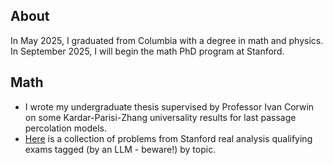 ## About
In May 2025, I graduated from Columbia with a degree in math and physics. In September 2025, I will begin the math PhD program at Stanford. 

## Math
* I wrote my undergraduate thesis supervised by Professor Ivan Corwin on some Kardar-Parisi-Zhang universality results for last passage percolation models.
* [Here](https://jameshstephens.github.io/stanford-quals/) is a collection of problems from Stanford real analysis qualifying exams tagged (by an LLM - beware!) by topic.
